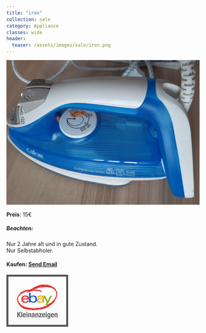 ```yaml
---
title: "iron"
collection: sale
category: Appliance
classes: wide
header: 
  teaser: /assets/images/sale/iron.png
---
```




<a href="">
  <img src="/assets/images/sale/iron.png" alt="iron">
</a>

**Preis**: 15€

##### Beachten:
Nur 2 Jahre alt und in gute Zustand.<br>Nur Selbstabholer.

#### Kaufen: <a href = "mailto:digitaldasler@gmail.com?subject=iron">Send Email</a>

<a href="">
  <img src="/assets/images/ebay.png" alt="Ebay Kleinanzeigen" style="border: 5px solid #555">
</a>

